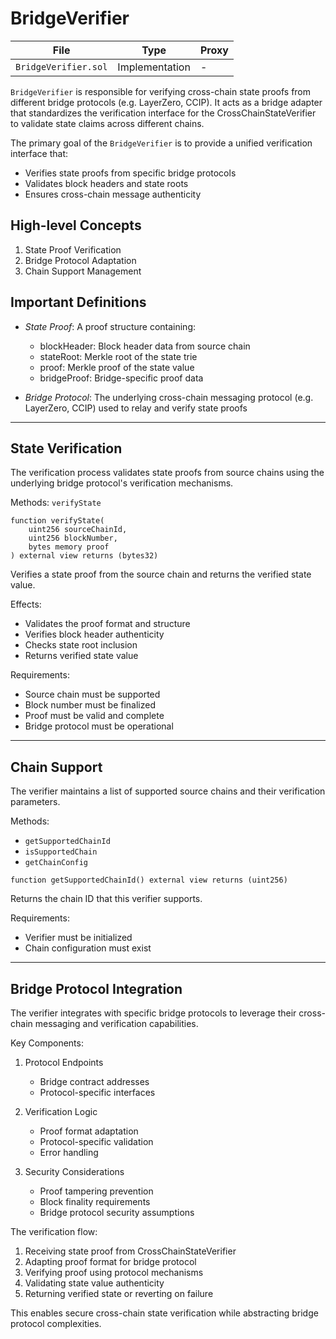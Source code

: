 # BridgeVerifier

| File | Type | Proxy |
| -------- | -------- | -------- |
| `BridgeVerifier.sol` | Implementation | - |

`BridgeVerifier` is responsible for verifying cross-chain state proofs from different bridge protocols (e.g. LayerZero, CCIP). It acts as a bridge adapter that standardizes the verification interface for the CrossChainStateVerifier to validate state claims across different chains.

The primary goal of the `BridgeVerifier` is to provide a unified verification interface that:
- Verifies state proofs from specific bridge protocols
- Validates block headers and state roots
- Ensures cross-chain message authenticity

## High-level Concepts

1. State Proof Verification
2. Bridge Protocol Adaptation  
3. Chain Support Management

## Important Definitions

- _State Proof_: A proof structure containing:
  - blockHeader: Block header data from source chain
  - stateRoot: Merkle root of the state trie
  - proof: Merkle proof of the state value
  - bridgeProof: Bridge-specific proof data
  
- _Bridge Protocol_: The underlying cross-chain messaging protocol (e.g. LayerZero, CCIP) used to relay and verify state proofs

---
## State Verification
The verification process validates state proofs from source chains using the underlying bridge protocol's verification mechanisms.

Methods:
`verifyState`

```solidity
function verifyState(
    uint256 sourceChainId,
    uint256 blockNumber,
    bytes memory proof
) external view returns (bytes32)
```

Verifies a state proof from the source chain and returns the verified state value.

Effects:
- Validates the proof format and structure
- Verifies block header authenticity
- Checks state root inclusion
- Returns verified state value

Requirements:
- Source chain must be supported
- Block number must be finalized
- Proof must be valid and complete
- Bridge protocol must be operational

---
## Chain Support
The verifier maintains a list of supported source chains and their verification parameters.

Methods:
- `getSupportedChainId`
- `isSupportedChain` 
- `getChainConfig`

```solidity
function getSupportedChainId() external view returns (uint256)
```

Returns the chain ID that this verifier supports.

Requirements:
- Verifier must be initialized
- Chain configuration must exist

---
## Bridge Protocol Integration
The verifier integrates with specific bridge protocols to leverage their cross-chain messaging and verification capabilities.

Key Components:
1. Protocol Endpoints
   - Bridge contract addresses
   - Protocol-specific interfaces
   
2. Verification Logic
   - Proof format adaptation
   - Protocol-specific validation
   - Error handling

3. Security Considerations
   - Proof tampering prevention
   - Block finality requirements
   - Bridge protocol security assumptions

The verification flow:
1. Receiving state proof from CrossChainStateVerifier
2. Adapting proof format for bridge protocol
3. Verifying proof using protocol mechanisms
4. Validating state value authenticity
5. Returning verified state or reverting on failure

This enables secure cross-chain state verification while abstracting bridge protocol complexities.
